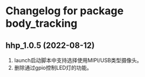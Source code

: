 # Changelog for package body_tracking

hhp_1.0.5 (2022-08-12)
------------------
1. launch启动脚本中支持选择使用MIPI/USB类型摄像头。
2. 删除通过gpio控制LED灯的功能。
